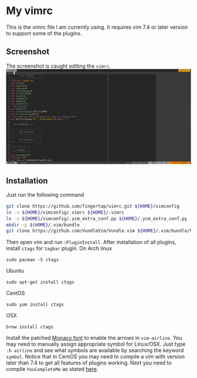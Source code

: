 # My vimrc
This is the vimrc file I am currently using. It requires vim 7.4 or later version to support some of the plugins.
## Screenshot
The screenshot is caught editing the `vimrc`.
![vim screenshot](images/screenshot.png)
## Installation
Just run the following command
```sh
git clone https://github.com/fingertap/vimrc.git ${HOME}/vimconfig
ln -s ${HOME}/vimconfig/.vimrc ${HOME}/.vimrc
ln -s ${HOME}/vimconfig/.ycm_extra_conf.py ${HOME}/.ycm_extra_conf.py
mkdir -p ${HOME}/.vim/bundle
git clone https://github.com/VundleVim/Vundle.vim ${HOME}/.vim/bundle/Vundle.vim
```
Then open vim and run `:PluginInstall`. After installation of all plugins, install `ctags` for `tagbar` plugin. On Arch linux
```
sudo pacman -S ctags
```
Ubuntu
```
sudo apt-get install ctags
```
CentOS
```
sudo yum install ctags
```
OSX
```
brew install ctags
```
Install the patched [Monaco font](https://gist.github.com/baopham/1838072) to enable the arrows in `vim-airline`.
You may need to manually assign appropriate symbol for Linux/OSX. Just type `:h airline` and see what symbols are available
by searching the keyword `symbol`.
Notice that in CentOS you may need to compile a vim with version later than 7.4 to get all features of plugins working.
Next you need to compile `YouCompleteMe` as stated [here](https://github.com/Valloric/YouCompleteMe).
